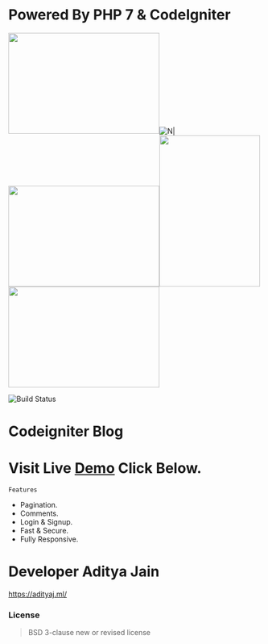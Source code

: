 # Powered By PHP 7 & CodeIgniter

<img src="https://cdn.worldvectorlogo.com/logos/codeigniter.svg" width="300" height="200" />![N|](https://encrypted-tbn0.gstatic.com/images?q=tbn:ANd9GcSZbQ58R-S9aGMZeSKHn3_OKw7vzPB6DdxcCm53J5eCvYnUlkFY&s)<img src="https://cdn.freebiesupply.com/logos/large/2x/php-1-logo-png-transparent.png" width="300" height="200" /><img src="https://seeklogo.com/images/C/css3-logo-8724075274-seeklogo.com.png" width="200" height="300" /><img src="https://encrypted-tbn0.gstatic.com/images?q=tbn%3AANd9GcRJGERn_kOx8zfQq4bd6GEr1CrKIjteUPXFIajrit8PhfKex2Ka&usqp=CAU)](https://getbootstrap.com" width="300" height="200" />

![Build Status](https://travis-ci.org/joemccann/dillinger.svg?branch=master)

# Codeigniter Blog
# Visit Live <a href="https://blog.adityaj.ml/">Demo</a> Click Below.


    Features
- Pagination.
- Comments.
- Login & Signup.
- Fast & Secure.
- Fully Responsive.

# Developer Aditya Jain
https://adityaj.ml/

### License
>BSD 3-clause new or revised license
